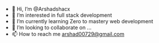 - 👋 Hi, I’m @Arshadshacx
- 👀 I’m interested in full stack development
- 🌱 I’m currently learning Zero to mastery web development
- 💞️ I’m looking to collaborate on ...
- 📫 How to reach me arshad00729@gmail.com

<!---
Arshadshacx/Arshadshacx is a ✨ special ✨ repository because its `README.md` (this file) appears on your GitHub profile.
You can click the Preview link to take a look at your changes.
--->
